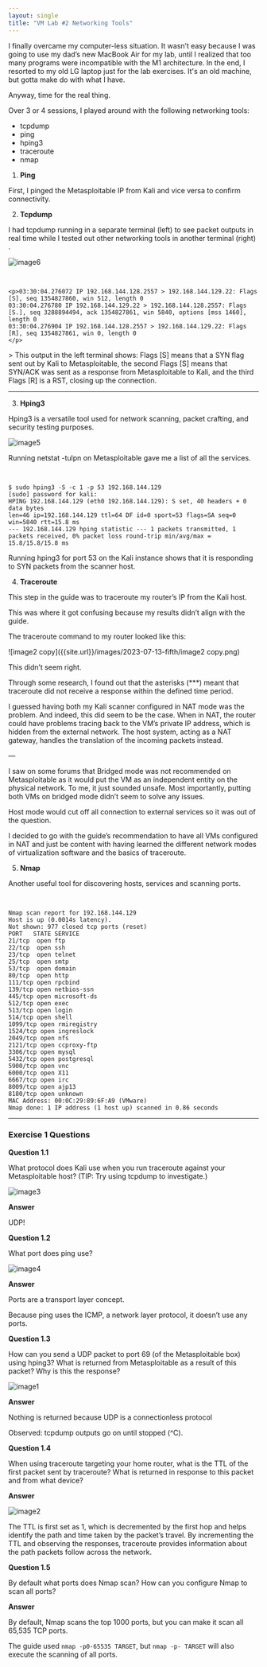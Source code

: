 ```yaml
---
layout: single
title: "VM Lab #2 Networking Tools"
---
```




I finally overcame my computer-less situation. It wasn’t easy because I was going to use my dad’s new MacBook Air for my lab, until I realized that too many programs were incompatible with the M1 architecture.  In the end, I resorted to my old LG laptop just for the lab exercises. It's an old machine, but gotta make do with what I have. 

Anyway, time for the real thing. 

Over 3 or 4 sessions, I played around with the following networking tools:

- tcpdump
- ping
- hping3
- traceroute
- nmap

1. **Ping**

First, I pinged the Metasploitable IP from Kali and vice versa to confirm connectivity.

2. **Tcpdump** 

I had tcpdump running in a separate terminal (left) to see packet outputs in real time while I tested out other networking tools in another terminal (right) . 

![image6]({{site.url}}/images/2023-07-13-fifth/image6.png "tcpdump and hping3")

<pre>
  
</pre>

	<p>03:30:04.276072 IP 192.168.144.128.2557 > 192.168.144.129.22: Flags [S], seq 1354827860, win 512, length 0 
	03:30:04.276780 IP 192.168.144.129.22 > 192.168.144.128.2557: Flags [S.], seq 3288894494, ack 1354827861, win 5840, options [mss 1460], length 0 
	03:30:04.276904 IP 192.168.144.128.2557 > 192.168.144.129.22: Flags [R], seq 1354827861, win 0, length 0
	</p>



\> This output in the left terminal shows: Flags [S] means that a SYN flag sent out by Kali to Metasploitable, the second Flags [S] means that SYN/ACK was sent as a response from Metasploitable to Kali, and the third Flags [R] is a RST, closing up the connection.

------

3. **Hping3**

Hping3 is a versatile tool used for network scanning, packet crafting, and security testing purposes.

![image5]({{site.url}}/images/2023-07-13-fifth/image5.png)

Running netstat -tulpn on Metasploitable gave me a list of all the services.

<pre>
  
</pre>

	$ sudo hping3 -S -c 1 -p 53 192.168.144.129  
	[sudo] password for kali: 
	HPING 192.168.144.129 (eth0 192.168.144.129): S set, 40 headers + 0 data bytes 
	len=46 ip=192.168.144.129 ttl=64 DF id=0 sport=53 flags=SA seq=0 win=5840 rtt=15.8 ms
	--- 192.168.144.129 hping statistic --- 1 packets transmitted, 1 packets received, 0% packet loss round-trip min/avg/max = 15.8/15.8/15.8 ms
Running hping3 for port 53 on the Kali instance shows that it is responding to SYN packets from the scanner host.


4. **Traceroute**

This step in the guide was to traceroute my router’s IP from the Kali host.

This was where it got confusing because my results didn’t align with the guide.

The traceroute command to my router looked like this: 

![image2 copy]({{site.url}}/images/2023-07-13-fifth/image2 copy.png)

This didn’t seem right. 

Through some research, I found out that the asterisks (***) meant that traceroute did not receive a response within the defined time period.

I guessed having both my Kali scanner configured in NAT mode was the problem. And indeed, this did seem to be the case. When in NAT, the router could have problems tracing back to the VM’s private IP address, which is hidden from the external network. The host system, acting as a NAT gateway, handles the translation of the incoming packets instead.

— 

I saw on some forums that Bridged mode was not recommended on Metasploitable as it would put the VM as an independent entity on the physical network. To me, it just sounded unsafe. Most importantly, putting both VMs on bridged mode didn’t seem to solve any issues. 

Host mode would cut off all connection to external services so it was out of the question.

I decided to go with the guide’s recommendation to have all VMs configured in NAT and just be content with having learned the different network modes of virtualization software and the basics of traceroute.

5. **Nmap** 

Another useful tool for discovering hosts, services and scanning ports.

<pre>
  
</pre>

	Nmap scan report for 192.168.144.129
	Host is up (0.0014s latency).
	Not shown: 977 closed tcp ports (reset)
	PORT   STATE SERVICE
	21/tcp  open ftp
	22/tcp  open ssh
	23/tcp  open telnet
	25/tcp  open smtp
	53/tcp  open domain
	80/tcp  open http
	111/tcp open rpcbind
	139/tcp open netbios-ssn
	445/tcp open microsoft-ds
	512/tcp open exec
	513/tcp open login
	514/tcp open shell
	1099/tcp open rmiregistry
	1524/tcp open ingreslock
	2049/tcp open nfs
	2121/tcp open ccproxy-ftp
	3306/tcp open mysql
	5432/tcp open postgresql
	5900/tcp open vnc
	6000/tcp open X11
	6667/tcp open irc
	8009/tcp open ajp13
	8180/tcp open unknown
	MAC Address: 00:0C:29:89:6F:A9 (VMware)
	Nmap done: 1 IP address (1 host up) scanned in 0.86 seconds


------

### **Exercise 1 Questions**

**Question 1.1**

What protocol does Kali use when you run traceroute against your Metasploitable host? (TIP: Try using tcpdump to investigate.)

![image3]({{site.url}}/images/2023-07-13-fifth/image3.png)

**Answer**

UDP!

**Question 1.2**

What port does ping use? 

![image4]({{site.url}}/images/2023-07-13-fifth/image4.png)

**Answer**

Ports are a transport layer concept. 

Because ping uses the ICMP, a network layer protocol, it doesn’t use any ports.

**Question 1.3**

How can you send a UDP packet to port 69 (of the Metasploitable box) using hping3? What is returned from Metasploitable as a result of this packet? Why is this the response? 

![image1]({{site.url}}/images/2023-07-13-fifth/image1-9253170.png)

**Answer**

Nothing is returned because UDP is a connectionless protocol

Observed: tcpdump outputs go on until stopped (^C). 

**Question 1.4**

When using traceroute targeting your home router, what is the TTL of the first packet sent by traceroute? What is returned in response to this packet and from what device? 

**Answer**

![image2]({{site.url}}/images/2023-07-13-fifth/image2-9253077.png)

The TTL is first set as 1, which is decremented by the first hop and helps identify the path and time taken by the packet’s travel. By incrementing the TTL and observing the responses, traceroute provides information about the path packets follow across the network.

**Question 1.5**

By default what ports does Nmap scan? How can you configure Nmap to scan all ports? 

**Answer**

By default, Nmap scans the top 1000 ports, but you can make it scan all 65,535 TCP ports.

The guide used `nmap -p0-65535 TARGET`, but `nmap -p- TARGET` will also execute the scanning of all ports.